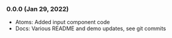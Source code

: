### 0.0.0 (Jan 29, 2022)

- Atoms: Added input component code
- Docs: Various README and demo updates, see git commits
